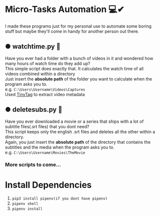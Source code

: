 # Micro-Tasks Automation 💻✔
I made these programs just for my personal use to automate some boring stuff but maybe they'll come in handy for another person out there.  

## ● watchtime.py 📄
Have you ever had a folder with a bunch of videos in it and wondered how many hours of watch time do they add up?<br>
This simple script does exactly that. It calculates the watch time of all videos combined within a directory<br>
Just insert the **absolute path** of the folder you want to calculate when the program asks you to.<br>
e.g. `C:\Users\Username\Videos\Captures`<br>
Used [TinyTag](https://github.com/devsnd/tinytag) to extract video metadata    
  
## ● deletesubs.py 📄
Have you ever downloaded a movie or a series that ships with a lot of subtitle files(.srt files) that you dont need?<br>
This script keeps only the english .srt files and deletes all the other within a directory.<br>
Again, you just insert the **absolute path** of the directory that contains the subtitles and the media when the program asks you to.<br> 
e.g. `C:\Users\Username\Movies\TheMovie`<br>

### More scripts to come... 

# Install Dependencies
1. `pip3 install pipenv(if you dont have pipenv)`
2. `pipenv shell`
3. `pipenv install`